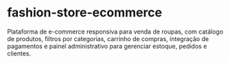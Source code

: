 # fashion-store-ecommerce
Plataforma de e-commerce responsiva para venda de roupas, com catálogo de produtos, filtros por categorias, carrinho de compras, integração de pagamentos e painel administrativo para gerenciar estoque, pedidos e clientes.
